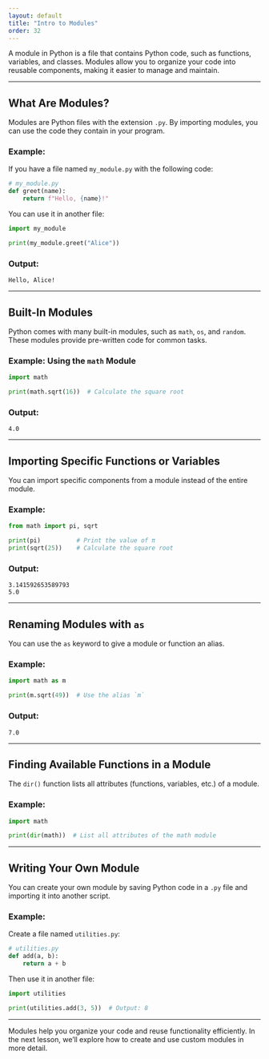 ```yaml
---
layout: default
title: "Intro to Modules"
order: 32
---
```


A module in Python is a file that contains Python code, such as functions, variables, and classes. Modules allow you to organize your code into reusable components, making it easier to manage and maintain.

---

## What Are Modules?

Modules are Python files with the extension `.py`. By importing modules, you can use the code they contain in your program.

### Example:
If you have a file named `my_module.py` with the following code:
```python
# my_module.py
def greet(name):
    return f"Hello, {name}!"
```

You can use it in another file:
```python
import my_module

print(my_module.greet("Alice"))
```

### Output:
```plaintext
Hello, Alice!
```

---

## Built-In Modules

Python comes with many built-in modules, such as `math`, `os`, and `random`. These modules provide pre-written code for common tasks.

### Example: Using the `math` Module
```python
import math

print(math.sqrt(16))  # Calculate the square root
```

### Output:
```plaintext
4.0
```

---

## Importing Specific Functions or Variables

You can import specific components from a module instead of the entire module.

### Example:
```python
from math import pi, sqrt

print(pi)          # Print the value of π
print(sqrt(25))    # Calculate the square root
```

### Output:
```plaintext
3.141592653589793
5.0
```

---

## Renaming Modules with `as`

You can use the `as` keyword to give a module or function an alias.

### Example:
```python
import math as m

print(m.sqrt(49))  # Use the alias `m`
```

### Output:
```plaintext
7.0
```

---

## Finding Available Functions in a Module

The `dir()` function lists all attributes (functions, variables, etc.) of a module.

### Example:
```python
import math

print(dir(math))  # List all attributes of the math module
```

---

## Writing Your Own Module

You can create your own module by saving Python code in a `.py` file and importing it into another script.

### Example:
Create a file named `utilities.py`:
```python
# utilities.py
def add(a, b):
    return a + b
```

Then use it in another file:
```python
import utilities

print(utilities.add(3, 5))  # Output: 8
```

---

Modules help you organize your code and reuse functionality efficiently. In the next lesson, we’ll explore how to create and use custom modules in more detail.
